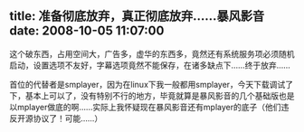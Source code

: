 title: 准备彻底放弃，真正彻底放弃……暴风影音
date: 2008-10-05 11:07:00
---

这个破东西，占用空间大，广告多，虚华的东西多，竟然还有系统服务项必须随机启动，设置选项不友好，字幕选项竟然不能保存，在诸多缺点下……终于放弃……

首位的代替者是smplayer，因为在linux下我一般都用smplayer，今天下载调试了下，基本上可以了，没有特别不行的地方，毕竟就算是暴风影音的几个基础版也是以mplayer做底的啊……实际上我怀疑现在暴风影音还有mplayer的底子（他们违反开源协议了！可能……）